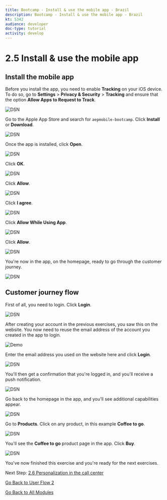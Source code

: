 ```yaml
---
title: Bootcamp - Install & use the mobile app - Brazil
description: Bootcamp - Install & use the mobile app - Brazil
kt: 5342
audience: developer
doc-type: tutorial
activity: develop
---
```

# 2.5 Install & use the mobile app


## Install the mobile app

Before you install the app, you need to enable **Tracking** on your iOS device. To do so, go to **Settings** > **Privacy & Security** > **Tracking** and ensure that the option **Allow Apps to Request to Track**.

![DSN](./../uc3/images/app4.png)

Go to the Apple App Store and search for `aepmobile-bootcamp`. Click **Install** or **Download**.

![DSN](./../uc3/images/app1.png)

Once the app is installed, click **Open**.

![DSN](./../uc3/images/app2.png)

Click **OK**.

![DSN](./../uc3/images/app9.png)

Click **Allow**.

![DSN](./../uc3/images/app3.png)

Click **I agree**.

![DSN](./../uc3/images/app7.png)

Click **Allow While Using App**.

![DSN](./../uc3/images/app8.png)

Click **Allow**.

![DSN](./../uc3/images/app5.png)

You're now in the app, on the homepage, ready to go through the customer journey.

![DSN](./../uc3/images/app12.png)

## Customer journey flow

First of all, you need to login. Click **Login**.

![DSN](./../uc3/images/app13.png)

After creating your account in the previous exercises, you saw this on the website. You now need to reuse the email address of the account you created in the app to login.
  
![Demo](./../uc3/images/pv1.png)

Enter the email address you used on the website here and click **Login**.

![DSN](./../uc3/images/app14.png)

You'll then get a confirmation that you're logged in, and you'll receive a push notification.

![DSN](./../uc3/images/app15.png)

Go back to the homepage in the app, and you'll see additional capabilities appear.

![DSN](./../uc3/images/app17.png)

Go to **Products**. Click on any product, in this example **Coffee to go**.

![DSN](./images/app19.png)

You'll see the **Coffee to go** product page in the app. Click **Buy**.

![DSN](./images/app20.png)

You've now finished this exercise and you're ready for the next exercises.

Next Step: [2.6 Personalization in the call center](./ex6.md)

[Go Back to User Flow 2](./uc2.md)

[Go Back to All Modules](../../overview.md)
